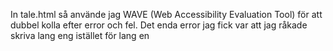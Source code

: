 In tale.html så använde jag WAVE (Web Accessibility Evaluation Tool) för att dubbel kolla efter error och fel. Det enda error jag fick var att jag råkade skriva lang eng istället för lang en
